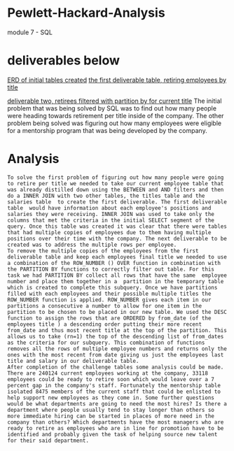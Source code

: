 # Pewlett-Hackard-Analysis
module 7 - SQL 

# deliverables below 
[ERD of initial tables created](https://github.com/misterrustia/Pewlett-Hackard-Analysis/blob/master/EmployeeDB.png) 
[ the first deliverable table, retiring employees by title](https://github.com/misterrustia/Pewlett-Hackard-Analysis/blob/master/Data/Deliverable1.1_emp_ret_title.csv)

[deliverable two, retirees filtered with partition by for current title](https://github.com/misterrustia/Pewlett-Hackard-Analysis/blob/master/Data/Deliverable_1_2_partition.csv) 
The initial problem that was being solved by  SQL was to find out how many people were heading towards retirement per title inside of the company. The other problem being solved was figuring out  how many employees were eligible for a mentorship program that was being developed by the company. 

# Analysis 
	To solve the first problem of figuring out how many people were going to retire per title we needed to take our current employee table that was already distilled down using the BETWEEN and AND filters and then do a INNER JOIN with two other tables, the titles table and the salaries table  to create the first deliverable. The first deliverable table  would have information about each employee's positions and salaries they were receiving. INNER JOIN was used to take only the columns that met the criteria in the initial SELECT segment of the query. Once this table was created it was clear that there were tables that had multiple copies of employees due to them having multiple positions over their time with the company. The next deliverable to be created was to address the multiple rows per employee. 
	To remove the multiple copies of the employees from the first deliverable table and keep each employees final title we needed to use a combination of the ROW_NUMBER () OVER function in combination with the PARTITION BY functions to correctly filter out table. For this task we had PARTITION BY collect all rows that have the same  employee number and place them together in a  partition in the temporary table which is created to complete this subquery. Once we have partitions filled with each employees and their possible multiple titles the ROW_NUMBER function is applied. ROW_NUMBER gives each item in our partitions a consecutive a number to allow for one item in the partition to be chosen to be placed in our new table. We used the DESC function to assign the rows that are ORDERED by from_date (of the employees title ) a descending order putting their more recent from_date and thus most recent title at the top of the partition. This allows us to take (rn=1) the top of the descending list of from_dates as the criteria for our subquery. This combination of functions removes all the rows of multiple employee numbers and returns only the ones with the most recent from date giving us just the employees last title and salary in our deliverable table. 
	After completion of the challenge tables some analysis could be made. There are 240124 current employees working at the company, 33118 employees could be ready to retire soon which would leave over a 7 percent gap in the company's staff. Fortunately the mentorship table isolated 8475 members of the current staff that could be enlisted to help support new employees as they come in. Some further questions would be what departments are going to need the most hires? Is there a department where people usually tend to stay longer than others so more immediate hiring can be started in places of more need in the company than others? Which departments have the most managers who are ready to retire as employees who are in line for promotion have to be identified and probably given the task of helping source new talent for their said department. 







